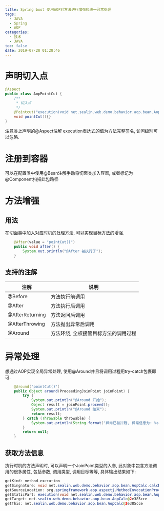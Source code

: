 ```yaml
---
title: Spring boot 使用AOP对方法进行增强和统一异常处理
tags:
  - JAVA
  - Spring
  - AOP
categories:
  - 技术
  - JAVA
toc: false
date: 2019-07-28 01:28:46
---
```


# 声明切入点
```java
@Aspect
public class AopPointCut {
    /**
     * 切入点
     */
    @Pointcut("execution(void net.sealin.web.demo.behavior.aop.bean.AopCalc.calcDiv(int, int))")
    void pointCut(){}
}
```
注意类上声明的@Aspect注解
execution表达式的值为方法完整签名, 访问级别可以忽略.
# 注册到容器
可以在配置类中使用@Bean注解手动将切面类加入容器, 或者标记为@Component扫描此包路径
# 方法增强
## 用法
在切面类中加入对应时机的处理方法, 可以实现目标方法的增强.
```java
    @After(value = "pointCut()")
    public void after() {
        System.out.println("@After 被执行了");
    }

```

## 支持的注解
|注解|说明|
|-|-|
|@Before|方法执行前调用|
|@After|方法执行后调用|
|@AfterReturning|方法返回后调用|
|@AfterThrowing|方法抛出异常后调用|
|@Around|方法环绕, 全权接管目标方法的调用过程|

# 异常处理
想通过AOP实现全局异常处理, 使用@Around并且将调用过程用try-catch包裹即可.
```java
    @Around("pointCut()")
    public Object around(ProceedingJoinPoint joinPoint) {
        try {
            System.out.println("@Around 开始");
            Object result = joinPoint.proceed();
            System.out.println("@Around 结束");
            return result;
        } catch (Throwable throwable) {
            System.out.println(String.format("异常已被拦截, 异常信息为: %s", throwable.getMessage()));
        }
        return null;
    }
```
## 获取方法信息
执行时机的方法声明时, 可以声明一个JoinPoint类型的入参, 此对象中包含方法调用的很多属性, 包括参数, 调用类型, 调用目标等等, 具体输出结果如下:
```java
getKind: method-execution
getSingnature: void net.sealin.web.demo.behavior.aop.bean.AopCalc.calcDiv(int,int)
getSourceLocation: org.springframework.aop.aspectj.MethodInvocationProceedingJoinPoint$SourceLocationImpl@3e27aa33
getStaticPart: execution(void net.sealin.web.demo.behavior.aop.bean.AopCalc.calcDiv(int,int))
getTarget: net.sealin.web.demo.behavior.aop.bean.AopCalc@2e385cce
getThis: net.sealin.web.demo.behavior.aop.bean.AopCalc@2e385cce

```
